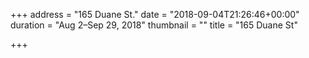 +++
address = "165 Duane St."
date = "2018-09-04T21:26:46+00:00"
duration = "Aug 2–Sep 29, 2018"
thumbnail = ""
title = "165 Duane St"

+++
